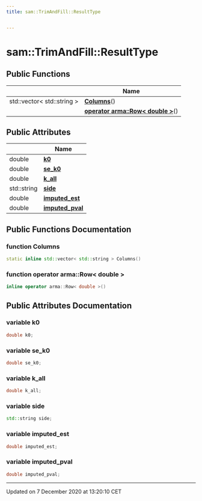 ```yaml
---
title: sam::TrimAndFill::ResultType


---
```


# sam::TrimAndFill::ResultType



















## Public Functions

|                | Name           |
| -------------- | -------------- |
| std::vector< std::string > | **[Columns](/doxygen/Classes/structsam_1_1_trim_and_fill_1_1_result_type/#function-columns)**()  |
|  | **[operator arma::Row< double >](/doxygen/Classes/structsam_1_1_trim_and_fill_1_1_result_type/#function-operator-armarow<-double->)**()  |


## Public Attributes

|                | Name           |
| -------------- | -------------- |
| double | **[k0](/doxygen/Classes/structsam_1_1_trim_and_fill_1_1_result_type/#variable-k0)**  |
| double | **[se_k0](/doxygen/Classes/structsam_1_1_trim_and_fill_1_1_result_type/#variable-se_k0)**  |
| double | **[k_all](/doxygen/Classes/structsam_1_1_trim_and_fill_1_1_result_type/#variable-k_all)**  |
| std::string | **[side](/doxygen/Classes/structsam_1_1_trim_and_fill_1_1_result_type/#variable-side)**  |
| double | **[imputed_est](/doxygen/Classes/structsam_1_1_trim_and_fill_1_1_result_type/#variable-imputed_est)**  |
| double | **[imputed_pval](/doxygen/Classes/structsam_1_1_trim_and_fill_1_1_result_type/#variable-imputed_pval)**  |














## Public Functions Documentation

### function Columns

```cpp
static inline std::vector< std::string > Columns()
```





























### function operator arma::Row< double >

```cpp
inline operator arma::Row< double >()
```































## Public Attributes Documentation

### variable k0

```cpp
double k0;
```





























### variable se_k0

```cpp
double se_k0;
```





























### variable k_all

```cpp
double k_all;
```





























### variable side

```cpp
std::string side;
```





























### variable imputed_est

```cpp
double imputed_est;
```





























### variable imputed_pval

```cpp
double imputed_pval;
```

































-------------------------------

Updated on  7 December 2020 at 13:20:10 CET